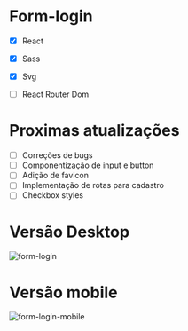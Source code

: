 # Form-login

- [x] React
- [x] Sass
- [x] Svg
- [ ] React Router Dom


# Proximas atualizações 

- [ ] Correções de bugs
- [ ] Componentização de input e button
- [ ] Adição de favicon
- [ ] Implementação de rotas para cadastro
- [ ] Checkbox styles

# Versão Desktop
![form-login](https://user-images.githubusercontent.com/97841160/173899689-a6f0603b-5a89-461b-bff3-25b07d399763.png)

# Versão mobile
![form-login-mobile](https://user-images.githubusercontent.com/97841160/173899900-82fd58d1-71f6-4c59-9356-d30680439bdd.jpg)

